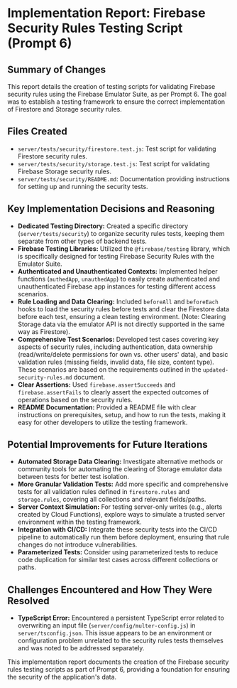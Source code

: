 # Implementation Report: Firebase Security Rules Testing Script (Prompt 6)

## Summary of Changes

This report details the creation of testing scripts for validating Firebase security rules using the Firebase Emulator Suite, as per Prompt 6. The goal was to establish a testing framework to ensure the correct implementation of Firestore and Storage security rules.

## Files Created

*   `server/tests/security/firestore.test.js`: Test script for validating Firestore security rules.
*   `server/tests/security/storage.test.js`: Test script for validating Firebase Storage security rules.
*   `server/tests/security/README.md`: Documentation providing instructions for setting up and running the security tests.

## Key Implementation Decisions and Reasoning

*   **Dedicated Testing Directory:** Created a specific directory (`server/tests/security`) to organize security rules tests, keeping them separate from other types of backend tests.
*   **Firebase Testing Libraries:** Utilized the `@firebase/testing` library, which is specifically designed for testing Firebase Security Rules with the Emulator Suite.
*   **Authenticated and Unauthenticated Contexts:** Implemented helper functions (`authedApp`, `unauthedApp`) to easily create authenticated and unauthenticated Firebase app instances for testing different access scenarios.
*   **Rule Loading and Data Clearing:** Included `beforeAll` and `beforeEach` hooks to load the security rules before tests and clear the Firestore data before each test, ensuring a clean testing environment. (Note: Clearing Storage data via the emulator API is not directly supported in the same way as Firestore).
*   **Comprehensive Test Scenarios:** Developed test cases covering key aspects of security rules, including authentication, data ownership (read/write/delete permissions for own vs. other users' data), and basic validation rules (missing fields, invalid data, file size, content type). These scenarios are based on the requirements outlined in the `updated-security-rules.md` document.
*   **Clear Assertions:** Used `firebase.assertSucceeds` and `firebase.assertFails` to clearly assert the expected outcomes of operations based on the security rules.
*   **README Documentation:** Provided a README file with clear instructions on prerequisites, setup, and how to run the tests, making it easy for other developers to utilize the testing framework.

## Potential Improvements for Future Iterations

*   **Automated Storage Data Clearing:** Investigate alternative methods or community tools for automating the clearing of Storage emulator data between tests for better test isolation.
*   **More Granular Validation Tests:** Add more specific and comprehensive tests for all validation rules defined in `firestore.rules` and `storage.rules`, covering all collections and relevant fields/paths.
*   **Server Context Simulation:** For testing server-only writes (e.g., alerts created by Cloud Functions), explore ways to simulate a trusted server environment within the testing framework.
*   **Integration with CI/CD:** Integrate these security tests into the CI/CD pipeline to automatically run them before deployment, ensuring that rule changes do not introduce vulnerabilities.
*   **Parameterized Tests:** Consider using parameterized tests to reduce code duplication for similar test cases across different collections or paths.

## Challenges Encountered and How They Were Resolved

*   **TypeScript Error:** Encountered a persistent TypeScript error related to overwriting an input file (`server/config/multer-config.js`) in `server/tsconfig.json`. This issue appears to be an environment or configuration problem unrelated to the security rules tests themselves and was noted to be addressed separately.

This implementation report documents the creation of the Firebase security rules testing scripts as part of Prompt 6, providing a foundation for ensuring the security of the application's data.
